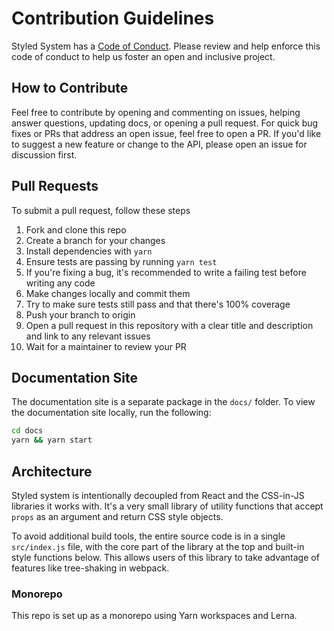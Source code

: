 # Contribution Guidelines

Styled System has a [Code of Conduct][].
Please review and help enforce this code of conduct to help us foster an open and inclusive project.

[code of conduct]: ./CODE_OF_CONDUCT.MD

## How to Contribute

Feel free to contribute by opening and commenting on issues, helping answer questions, updating docs, or opening a pull request.
For quick bug fixes or PRs that address an open issue, feel free to open a PR.
If you'd like to suggest a new feature or change to the API, please open an issue for discussion first.

## Pull Requests

To submit a pull request, follow these steps

1. Fork and clone this repo
2. Create a branch for your changes
3. Install dependencies with `yarn`
4. Ensure tests are passing by running `yarn test`
5. If you're fixing a bug, it's recommended to write a failing test before writing any code
6. Make changes locally and commit them
7. Try to make sure tests still pass and that there's 100% coverage
8. Push your branch to origin
9. Open a pull request in this repository with a clear title and description and link to any relevant issues
10. Wait for a maintainer to review your PR


## Documentation Site

The documentation site is a separate package in the `docs/` folder.
To view the documentation site locally, run the following:

```sh
cd docs
yarn && yarn start
```

## Architecture

Styled system is intentionally decoupled from React and the CSS-in-JS libraries it works with.
It's a very small library of utility functions that accept `props` as an argument and return CSS style objects.

To avoid additional build tools, the entire source code is in a single `src/index.js` file,
with the core part of the library at the top and built-in style functions below.
This allows users of this library to take advantage of features like tree-shaking in webpack.

### Monorepo

This repo is set up as a monorepo using Yarn workspaces and Lerna.

